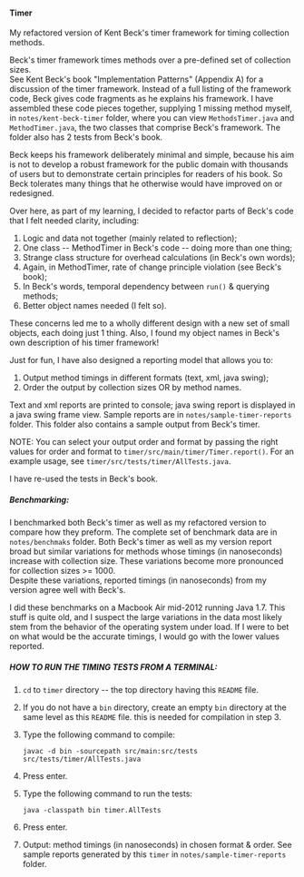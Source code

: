 #### Timer

My refactored version of Kent Beck's timer framework for timing collection methods.

Beck's timer framework times methods over a pre-defined set of collection sizes.  
See Kent Beck's book "Implementation Patterns" (Appendix A) for a discussion of 
the timer framework. Instead of a full listing of the framework code, Beck gives 
code fragments as he explains his framework. I have assembled these code pieces 
together, supplying 1 missing method myself, in `notes/kent-beck-timer` folder, 
where you can view `MethodsTimer.java` and `MethodTimer.java`, the two classes 
that comprise Beck's framework. The folder also has 2 tests from Beck's book.

Beck keeps his framework deliberately minimal and simple, because his aim is not 
to develop a robust framework for the public domain with thousands of users but 
to demonstrate certain principles for readers of his book. So Beck tolerates 
many things that he otherwise would have improved on or redesigned.

Over here, as part of my learning, I decided to refactor parts of Beck's code 
that I felt needed clarity, including:

1. Logic and data not together (mainly related to reflection);
2. One class -- MethodTimer in Beck's code -- doing more than one thing;
3. Strange class structure for overhead calculations (in Beck's own words);
4. Again, in MethodTimer, rate of change principle violation (see Beck's book);
5. In Beck's words, temporal dependency between `run()` & querying methods;
6. Better object names needed (I felt so).

These concerns led me to a wholly different design with a new set of small 
objects, each doing just 1 thing.  Also, I found my object names in Beck's own 
description of his timer framework!

Just for fun, I have also designed a reporting model that allows you to:

1. Output method timings in different formats (text, xml, java swing);
2. Order the output by collection sizes OR by method names.

Text and xml reports are printed to console; java swing report is displayed in a 
java swing frame view. Sample reports are in `notes/sample-timer-reports` 
folder.  This folder also contains a sample output from Beck's timer.

NOTE: You can select your output order and format by passing the right values 
for order and format to `timer/src/main/timer/Timer.report()`.  For an example 
usage, see `timer/src/tests/timer/AllTests.java`.

I have re-used the tests in Beck's book.

##### Benchmarking:

I benchmarked both Beck's timer as well as my refactored version to compare how 
they preform. The complete set of benchmark data are in `notes/benchmaks` 
folder.  Both Beck's timer as well as my version report broad but similar 
variations for methods whose timings (in nanoseconds) increase with collection 
size.  These variations become more pronounced for collection sizes >= 1000.  
Despite these variations, reported timings (in nanoseconds) from my version 
agree well with Beck's.

I did these benchmarks on a Macbook Air mid-2012 running Java 1.7.  This stuff 
is quite old, and I suspect the large variations in the data most likely stem 
from the behavior of the operating system under load.  If I were to bet on what 
would be the accurate timings, I would go with the lower values reported.

##### HOW TO RUN THE TIMING TESTS FROM A TERMINAL:

1. `cd` to `timer` directory -- the top directory having this `README` file.
2. If you do not have a `bin` directory, create an empty `bin` directory at the 
   same level as this `README` file. this is needed for compilation in step 3.
3. Type the following command to compile:

     ````
     javac -d bin -sourcepath src/main:src/tests  src/tests/timer/AllTests.java

4. Press enter.
5. Type the following command to run the tests:

     ````
     java -classpath bin timer.AllTests

6. Press enter.
7. Output: method timings (in nanoseconds) in chosen format & order. See sample 
   reports generated by this `timer` in `notes/sample-timer-reports` folder.

